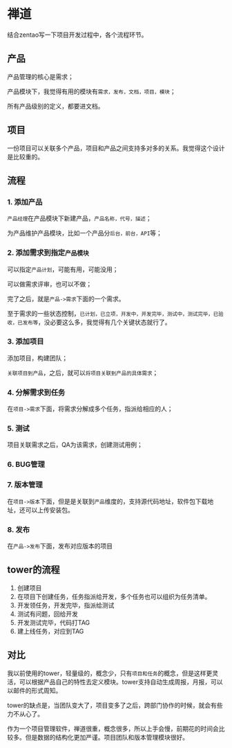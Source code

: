 # 禅道

结合zentao写一下项目开发过程中，各个流程环节。


## 产品

产品管理的核心是需求；

产品模块下，我觉得有用的模块有`需求，发布，文档，项目，模块`；

所有产品级别的定义，都要进文档。

## 项目

一份项目可以关联多个产品，项目和产品之间支持多对多的关系。我觉得这个设计是比较重的。



## 流程

### 1. 添加产品

`产品经理`在产品模块下新建产品，`产品名称，代号，描述`；

为产品维护产品模块，比如一个产品分`后台，前台，API`等；


### 2. 添加需求到指定`产品模块`

可以指定`产品计划`，可能有用，可能没用；

可以做需求评审，也可以不做；

完了之后，就是`产品->需求`下面的一个需求。

至于需求的一些状态控制，`已计划，已立项，开发中，开发完毕，测试中，测试完毕，已验收，已发布等`，没必要这么多，我觉得有几个关键状态就行了。


### 3. 添加项目

添加项目，构建团队；

`关联项目到产品`，之后，就可以`将项目关联到产品的具体需求`；

### 4. 分解需求到任务

在`项目->需求`下面，将需求分解成多个任务，指派给相应的人；


### 5. 测试

项目关联需求之后，QA为该需求，创建测试用例；

### 6. BUG管理



### 7. 版本管理

在`项目->版本`下面，但是是关联到`产品`维度的，支持源代码地址，软件包下载地址，还可以上传安装包。

### 8. 发布

在`产品->发布`下面，发布对应版本的项目

## tower的流程

1. 创建项目
2. 在项目下创建任务，任务指派给开发，多个任务也可以组织为任务清单。
3. 开发领任务，开发完毕，指派给测试
4. 测试有问题，回给开发
5. 开发测试完毕，代码打TAG
6. 建上线任务，对应到TAG

## 对比

我以前使用的tower，轻量级的，概念少，只有`项目和任务`的概念，但是这样更灵活，可以根据产品自己的特性去定义模块。tower支持自动生成周报，月报，可以以邮件的形式周知。

tower的缺点是，当团队变大了，项目变多了之后，跨部门协作的时候，就会有些力不从心了。

作为一个项目管理软件，禅道很重，概念很多，所以上手会慢，前期花的时间会比较多。但是数据的结构化更加严谨。项目团队和版本管理模块很好。



 




